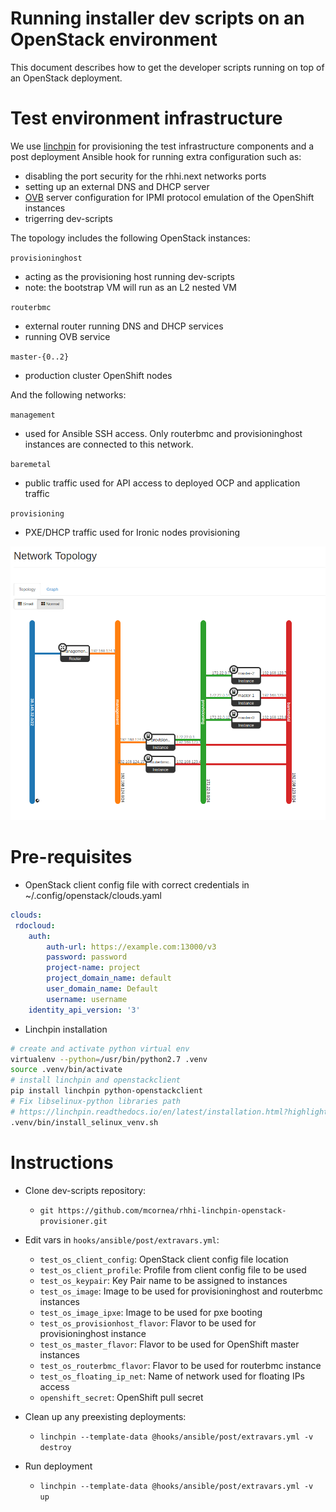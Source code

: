 Running installer dev scripts on an OpenStack environment
=========================================================

This document describes how to get the developer scripts running on top of an
OpenStack deployment.

# Test environment infrastructure

We use [linchpin](https://github.com/CentOS-PaaS-SIG/linchpin) for provisioning
the test infrastructure components and a post deployment Ansible hook for running
extra configuration such as:
 - disabling the port security for the rhhi.next networks ports
 - setting up an external DNS and DHCP server
 - [OVB](https://github.com/openstack/openstack-virtual-baremetal) server configuration
   for IPMI protocol emulation of the OpenShift instances
 - trigerring dev-scripts

The topology includes the following OpenStack instances:

`provisioninghost`
 - acting as the provisioning host running dev-scripts
 - note: the bootstrap VM will run as an L2 nested VM

`routerbmc`
 - external router running DNS and DHCP services
 - running OVB service

`master-{0..2}`
 - production cluster OpenShift nodes

And the following networks:

`management`
 - used for Ansible SSH access. Only routerbmc and provisioninghost
     instances are connected to this network.

`baremetal`
 - public traffic used for API access to deployed OCP and application traffic

`provisioning`
 - PXE/DHCP traffic used for Ironic nodes provisioning

![alt text](https://raw.githubusercontent.com/mcornea/metalkube-dev-scripts-openstack/master/rhhi-openstack.png)

# Pre-requisites

 - OpenStack client config file with correct credentials in ~/.config/openstack/clouds.yaml
```yaml
clouds:
 rdocloud:
    auth:
        auth-url: https://example.com:13000/v3
        password: password
        project-name: project
        project_domain_name: default
        user_domain_name: Default
        username: username
    identity_api_version: '3'
```

 - Linchpin installation
```bash
# create and activate python virtual env
virtualenv --python=/usr/bin/python2.7 .venv
source .venv/bin/activate
# install linchpin and openstackclient
pip install linchpin python-openstackclient
# Fix libselinux-python libraries path
# https://linchpin.readthedocs.io/en/latest/installation.html?highlight=selinux#virtual-environments-and-selinux
.venv/bin/install_selinux_venv.sh
```

# Instructions

- Clone dev-scripts repository:
  - `git https://github.com/mcornea/rhhi-linchpin-openstack-provisioner.git`

- Edit vars in `hooks/ansible/post/extravars.yml`:
  - `test_os_client_config`: OpenStack client config file location
  - `test_os_client_profile`: Profile from client config file to be used
  - `test_os_keypair`: Key Pair name to be assigned to instances
  - `test_os_image`: Image to be used for provisioninghost and routerbmc instances
  - `test_os_image_ipxe`: Image to be used for pxe booting
  - `test_os_provisionhost_flavor`: Flavor to be used for provisioninghost instance
  - `test_os_master_flavor`: Flavor to be used for OpenShift master instances
  - `test_os_routerbmc_flavor`: Flavor to be used for routerbmc instance
  - `test_os_floating_ip_net`: Name of network used for floating IPs access
  - `openshift_secret`: OpenShift pull secret

- Clean up any preexisting deployments:
  - `linchpin --template-data @hooks/ansible/post/extravars.yml -v destroy`

- Run deployment
  - `linchpin --template-data @hooks/ansible/post/extravars.yml -v up`
